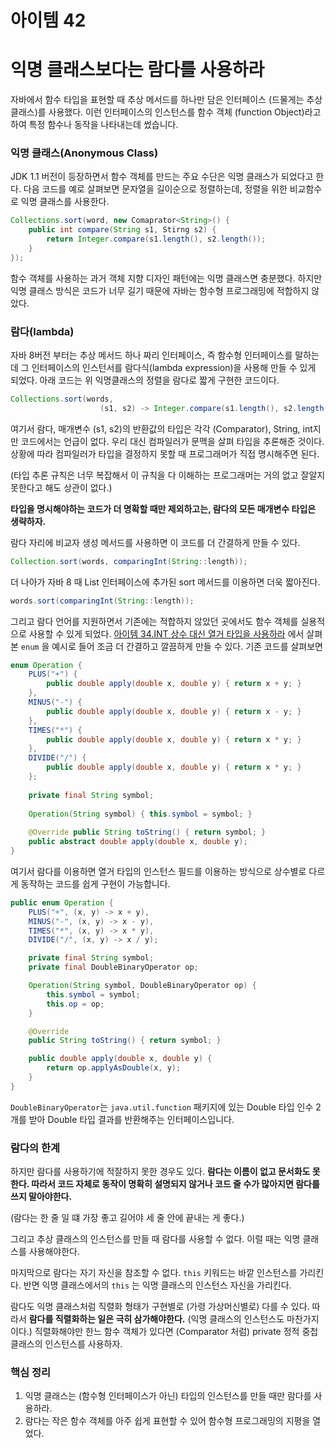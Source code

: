 # 아이템 42

# 익명 클래스보다는 람다를 사용하라

자바에서 함수 타입을 표현할 때 추상 메서드를 하나만 담은 인터페이스 (드물게는 추상 클래스)를 사용했다. 이런 인터페이스의 인스턴스를 함수 객체 (function Object)라고 하여 특정 함수나 동작을 나타내는데 썼습니다.

### 익명 클래스(Anonymous Class)

JDK 1.1 버전이 등장하면서 함수 객체를 만드는 주요 수단은 익명 클래스가 되었다고 한다. 다음 코드를 예로 살펴보면 문자열을 길이순으로 정렬하는데, 정렬을 위한 비교함수로 익명 클래스를 사용한다.

```java
Collections.sort(word, new Comaprator<String>() {
	public int compare(String s1, Stirng s2) {
		return Integer.compare(s1.length(), s2.length());
	}
});
```

함수 객체를 사용하는 과거 객체 지향 디자인 패턴에는 익명 클래스면 충분했다. 하지만 익명 클래스 방식은 코드가 너무 길기 때문에 자바는 함수형 프로그래밍에 적합하지 않았다.

### 람다(lambda)

자바 8버전 부터는 추상 메서드 하나 짜리 인터페이스, 즉 함수형 인터페이스를 말하는데 그 인터페이스의 인스턴서를 람다식(lambda expression)을 사용해 만들 수 있게 되었다. 아래 코드는 위 익명클래스의 정렬을 람다로 짧게 구현한 코드이다.

```java
Collections.sort(words,
					(s1, s2) -> Integer.compare(s1.length(), s2.length()));
```

여기서 람다, 매개변수 (s1, s2)의 반환값의 타입은 각각 (Comparator<String>), String, int지만 코드에서는 언급이 없다. 우리 대신 컴파일러가 문맥을 살펴 타입을 추론해준 것이다. 상황에 따라 컴파일러가 타입을 결정하지 못할 때 프로그래머가 직접 명시해주면 된다. 

(타입 추론 규칙은 너무 복잡해서 이 규칙을 다 이해하는 프로그래머는 거의 없고 잘알지 못한다고 해도 상관이 없다.)

**타입을 명시해야하는 코드가 더 명확할 때만 제외하고는, 람다의 모든 매개변수 타입은 생략하자.**

람다 자리에 비교자 생성 메서드를 사용하면 이 코드를 더 간결하게 만들 수 있다.

```java
Collection.sort(words, comparingInt(String::length));
```

더 나아가 자바 8 때 List 인터페이스에 추가된 sort 메서드를 이용하면 더욱 짧아진다.

```java
words.sort(comparingInt(String::length));
```

그리고 람다 언어를 지원하면서 기존에는 적합하지 않았던 곳에서도 함수 객체를 실용적으로 사용할 수 있게 되었다.  [아이템 34.INT 상수 대신 열거 타입을 사용하라](https://github.com/effectiveJava-study/book-effective-java/blob/main/6%EC%9E%A5/item34/int%20%EC%83%81%EC%88%98%20%EB%8C%80%EC%8B%A0%20%EC%97%B4%EA%B1%B0%20%ED%83%80%EC%9E%85%EC%9D%84%20%EC%82%AC%EC%9A%A9%ED%95%98%EB%9D%BC_%EC%A7%80%EC%9B%90.md) 에서 살펴본 `enum` 을 예시로 들어 조금 더 간결하고 깔끔하게 만들 수 있다. 기존 코드를 살펴보면

```java
enum Operation {
    PLUS("+") { 
        public double apply(double x, double y) { return x + y; }
    },
    MINUS("-") {
        public double apply(double x, double y) { return x - y; }
    },
    TIMES("*") {
        public double apply(double x, double y) { return x * y; }
    },
    DIVIDE("/") {
        public double apply(double x, double y) { return x * y; }
    };
    
    private final String symbol;
   
    Operation(String symbol) { this.symbol = symbol; }
    
    @Override public String toString() { return symbol; } 
    public abstract double apply(double x, double y);
}
```

여기서 람다를 이용하면 열거 타입의 인스턴스 필드를 이용하는 방식으로 상수별로 다르게 동작하는 코드를 쉽게 구현이 가능합니다.

```java
public enum Operation {
    PLUS("+", (x, y) -> x + y),
    MINUS("-", (x, y) -> x - y),
    TIMES("*", (x, y) -> x * y),
    DIVIDE("/", (x, y) -> x / y);

    private final String symbol;
    private final DoubleBinaryOperator op;

    Operation(String symbol, DoubleBinaryOperator op) {
        this.symbol = symbol;
        this.op = op;
    }

    @Override
    public String toString() { return symbol; }

    public double apply(double x, double y) {
        return op.applyAsDouble(x, y);
    }
}
```

`DoubleBinaryOperator`는 `java.util.function` 패키지에 있는 Double 타입 인수 2개를 받아 Double 타입 결과를 반환해주는 인터페이스입니다.

### 람다의 한계

하지만 람다를 사용하기에 적잘하지 못한 경우도 있다. **람다는 이름이 없고 문서화도 못 한다. 따라서 코드 자체로 동작이 명확히 설명되지 않거나 코드 줄 수가 많아지면 람다를 쓰지 말아야한다.**

(람다는 한 줄 일 떄 가장 좋고 길어야 세 줄 안에 끝내는 게 좋다.)

그리고 추상 클래스의 인스턴스를 만들 때 람다를 사용할 수 없다. 이럴 때는 익명 클래스를 사용해야한다.

마지막으로 람다는 자기 자신을 참조할 수 없다. `this` 키워드는 바깥 인스턴스를 가리킨다. 반면 익명 클래스에서의 `this` 는 익명 클래스의 인스턴스 자신을 가리킨다.

람다도 익명 클래스처럼 직렬화 형태가 구현별로 (가령 가상머신별로) 다를 수 있다. 따라서 **람다를 직렬화하는 일은 극히 삼가해야한다.** (익명 클래스의 인스턴스도 마찬가지이다.)  직렬화해야만 한느 함수 객체가 있다면 (Comparator 처럼) private 정적 중첩 클래스의 인스턴스를 사용하자.

### 핵심 정리

1. 익명 클래스는 (함수형 인터페이스가 아닌) 타입의 인스턴스를 만들 때만 람다를 사용하라.
2. 람다는 작은 함수 객체를 아주 쉽게 표현할 수 있어 함수형 프로그래밍의 지평을 열었다.
